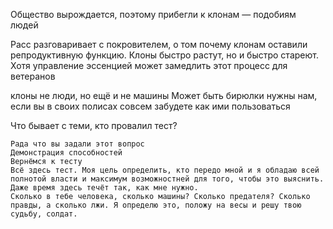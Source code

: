 Общество вырождается, поэтому прибегли к клонам &mdash; подобиям людей

Расс разговаривает с покровителем, о том почему клонам оставили репродуктивную функцию.
Клоны быстро растут, но и быстро стареют.
Хотя управление эссенцией может замедлить этот процесс для ветеранов

   клоны не люди, но ещё и не машины
   Может быть бирюлки нужны нам, если вы в своих полисах совсем забудете как ими пользоваться


Что бывает с теми, кто провалил тест?

    Рада что вы задали этот вопрос
    Демонстрация способностей
    Вернёмся к тесту
    Всё здесь тест. Моя цель определить, кто передо мной и я обладаю всей полнотой власти и максимум возможностней для того, чтобы это выяснить. Даже время здесь течёт так, как мне нужно.
    Сколько в тебе человека, сколько машины? Сколько предателя? Сколько правды, а сколько лжи. Я определю это, положу на весы и решу твою судьбу, солдат.
